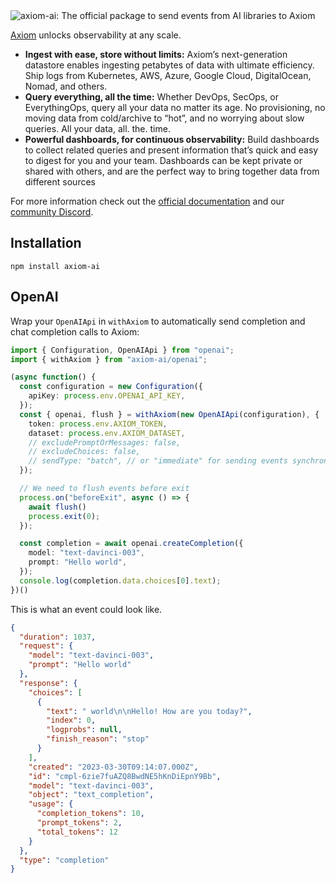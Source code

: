 <picture>
  <source media="(prefers-color-scheme: dark)" srcset="https://user-images.githubusercontent.com/163243/229035544-e4f5a8b2-eb65-4ef0-a17f-393072dc84c5.svg">
  <source media="(prefers-color-scheme: light)" srcset="https://user-images.githubusercontent.com/163243/229035583-e97a467c-6f80-4826-8424-2337bd0f66b7.svg">
  <img alt="axiom-ai: The official package to send events from AI libraries to Axiom" src="https://user-images.githubusercontent.com/163243/229035583-e97a467c-6f80-4826-8424-2337bd0f66b7.svg">
</picture>

[Axiom](https://axiom.co) unlocks observability at any scale.

- **Ingest with ease, store without limits:** Axiom’s next-generation datastore enables ingesting petabytes of data with ultimate efficiency. Ship logs from Kubernetes, AWS, Azure, Google Cloud, DigitalOcean, Nomad, and others.
- **Query everything, all the time:** Whether DevOps, SecOps, or EverythingOps, query all your data no matter its age. No provisioning, no moving data from cold/archive to “hot”, and no worrying about slow queries. All your data, all. the. time.
- **Powerful dashboards, for continuous observability:** Build dashboards to collect related queries and present information that’s quick and easy to digest for you and your team. Dashboards can be kept private or shared with others, and are the perfect way to bring together data from different sources

For more information check out the [official documentation](https://axiom.co/docs)
and our
[community Discord](https://axiom.co/discord).

## Installation

```shell
npm install axiom-ai
```

## OpenAI

Wrap your `OpenAIApi` in `withAxiom` to automatically send completion and 
chat completion calls to Axiom:

```typescript
import { Configuration, OpenAIApi } from "openai";
import { withAxiom } from "axiom-ai/openai";

(async function() {
  const configuration = new Configuration({
    apiKey: process.env.OPENAI_API_KEY,
  });
  const { openai, flush } = withAxiom(new OpenAIApi(configuration), {
    token: process.env.AXIOM_TOKEN,
    dataset: process.env.AXIOM_DATASET,
    // excludePromptOrMessages: false,
    // excludeChoices: false,
    // sendType: "batch", // or "immediate" for sending events synchronously
  });

  // We need to flush events before exit
  process.on("beforeExit", async () => {
    await flush()
    process.exit(0);
  });

  const completion = await openai.createCompletion({
    model: "text-davinci-003",
    prompt: "Hello world",
  });
  console.log(completion.data.choices[0].text);
})()
```

This is what an event could look like.

```json
{
  "duration": 1037,
  "request": {
    "model": "text-davinci-003",
    "prompt": "Hello world"
  },
  "response": {
    "choices": [
      {
        "text": " world\n\nHello! How are you today?",
        "index": 0,
        "logprobs": null,
        "finish_reason": "stop"
      }
    ],
    "created": "2023-03-30T09:14:07.000Z",
    "id": "cmpl-6zie7fuAZQ8BwdNE5hKnDiEpnY9Bb",
    "model": "text-davinci-003",
    "object": "text_completion",
    "usage": {
      "completion_tokens": 10,
      "prompt_tokens": 2,
      "total_tokens": 12
    }
  },
  "type": "completion"
}
```
